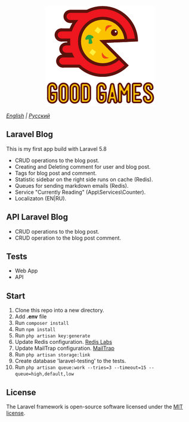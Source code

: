 <p align="center"><img src="public/images/site-full-logo.png"></p>

*[English](readme.md) | [Русский](readme-ru.md)*

## Laravel Blog

This is my first app build with Laravel 5.8 

- CRUD operations to the blog post.
- Creating and Deleting comment for user and blog post.
- Tags for blog post and comment.
- Statistic sidebar on the right side runs on cache (Redis).
- Queues for sending markdown emails (Redis).
- Service "Currently Reading" (App\Services\Counter).
- Localizaton (EN|RU).

## API Laravel Blog

- CRUD operations to the blog post.
- CRUD operation to the blog post comment.

## Tests

- Web App
- API

## Start
 1. Clone this repo into a new directory.
 2. Add **.env** file
 3. Run `composer install`
 4. Run `npm install` 
 5. Run `php artisan key:generate`
 6. Update Redis configuration. [Redis Labs](https://redislabs.com/)
 7. Update MailTrap configuration. [MailTrap](https://mailtrap.io/)
 8. Run `php artisan storage:link`
 8. Create database 'laravel-testing' to the tests.
 8. Run `php artisan queue:work --tries=3 --timeout=15 --queue=high,default,low`
 
## License

The Laravel framework is open-source software licensed under the [MIT license](https://opensource.org/licenses/MIT).
